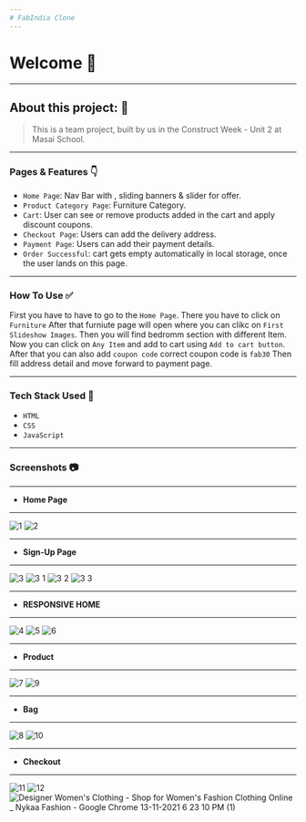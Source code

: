 ```yaml
---
# FabIndia Clone
---
```


# Welcome 👋

---

## About this project: 🙌
> This is a team project, built by us in the Construct Week - Unit 2 at Masai School.

---

### Pages & Features 👇

- `Home Page`: Nav Bar with , sliding banners & slider for offer.
- `Product Category Page`: Furniture Category.
- `Cart`: User can see or remove products added in the cart and apply discount coupons.
- `Checkout Page`: Users can add the delivery address.
- `Payment Page`: Users can add their payment details.
- `Order Successful`: cart gets empty automatically in local storage, once the user lands on this page.

---

### How To Use ✅

First you have to have to go to the `Home Page`. There you have to click on `Furniture` 
After that furniute page will open where you can clikc on `First Slideshow Images`.
Then you will find bedromm section with different Item.
Now you can click on `Any Item` and add to cart using `Add to cart button`.
After that you can also add `coupon code` correct coupon code is `fab30`
Then fill address detail and move forward to payment page.

---

### Tech Stack Used 🔧
- `HTML`
- `CSS`
- `JavaScript`

---

### Screenshots :camera:

---

- **Home Page**
---
![1](https://user-images.githubusercontent.com/54769381/141646723-306591cc-4b74-4286-9273-3819d72506b0.png)
![2](https://user-images.githubusercontent.com/54769381/141646724-b87658c4-2f46-4989-b165-98036c715621.png)

---

- **Sign-Up Page**
---
![3](https://user-images.githubusercontent.com/54769381/141646732-1f390f51-ef6c-410c-9c47-2639f2b7555e.png)
![3 1](https://user-images.githubusercontent.com/54769381/141646725-4c9ea303-edf6-48d7-b8ba-bf9956f67e7f.png)
![3 2](https://user-images.githubusercontent.com/54769381/141646729-b08c6267-3c7f-4392-ab56-b310f7a091f5.png)
![3 3](https://user-images.githubusercontent.com/54769381/141646731-95f7fbec-f55d-4321-b5d7-4a2100f459ba.png)

---
- **RESPONSIVE HOME**
---
![4](https://user-images.githubusercontent.com/54769381/141646735-92cfd686-504e-4833-a969-ee7c7a597f4f.png)
![5](https://user-images.githubusercontent.com/54769381/141646737-c172babd-0bf4-4afe-8d87-86b5659c8136.png)
![6](https://user-images.githubusercontent.com/54769381/141646739-c78c17c2-fcc5-419f-a847-732dd5bf920d.png)

---

- **Product**
---
![7](https://user-images.githubusercontent.com/54769381/141646740-9e9849d8-baa6-4828-810d-3db2cb45b10f.png)
![9](https://user-images.githubusercontent.com/54769381/141646744-054c0765-a6bc-4bdc-bf7b-cb3ed6a3e27c.png)

---

- **Bag**
---
![8](https://user-images.githubusercontent.com/54769381/141646742-06f14eff-5525-4983-ba19-389a5f7b5a0e.png)
![10](https://user-images.githubusercontent.com/54769381/141646745-cb05b1e8-5d0c-4e93-bcd3-f9bfc9ab9abb.png)

---

- **Checkout**
---
![11](https://user-images.githubusercontent.com/54769381/141646749-a0aa57a8-e12c-44a2-89a4-f9e299b4812f.png)
![12](https://user-images.githubusercontent.com/54769381/141646750-39909153-7405-4b27-a01b-77ab834f952a.png)
![Designer Women's Clothing - Shop for Women's Fashion Clothing Online _ Nykaa Fashion - Google Chrome 13-11-2021 6 23 10 PM (1)](https://user-images.githubusercontent.com/54769381/141648984-f2802ca7-585c-4ff5-a09b-0a6de95c7f21.png)
